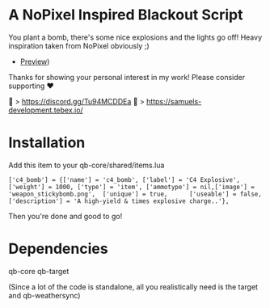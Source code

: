 # A NoPixel Inspired Blackout Script

You plant a bomb, there's some nice explosions and the lights go off! Heavy inspiration taken from NoPixel obviously ;)


- [Preview](https://www.youtube.com/watch?v=DxdVkQSX17I))

Thanks for showing your personal interest in my work! 
Please consider supporting ❤

🔗 > https://discord.gg/Tu94MCDDEa
🔗 > https://samuels-development.tebex.io/

# Installation

Add this item to your qb-core/shared/items.lua
```
['c4_bomb'] = {['name'] = 'c4_bomb', ['label'] = 'C4 Explosive', ['weight'] = 1000, ['type'] = 'item', ['ammotype'] = nil,['image'] = 'weapon_stickybomb.png', 	['unique'] = true, 		['useable'] = false, 	['description'] = 'A high-yield & times explosive charge..'},

```
Then you're done and good to go! 

# Dependencies

qb-core
qb-target 

(Since a lot of the code is standalone, all you realistically need is the target and qb-weathersync)


